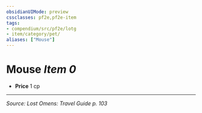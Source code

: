 ```yaml
---
obsidianUIMode: preview
cssclasses: pf2e,pf2e-item
tags:
- compendium/src/pf2e/lotg
- item/category/pet/
aliases: ["Mouse"]
---
```

# Mouse *Item 0*  

- **Price** 1 cp




---
*Source: Lost Omens: Travel Guide p. 103*